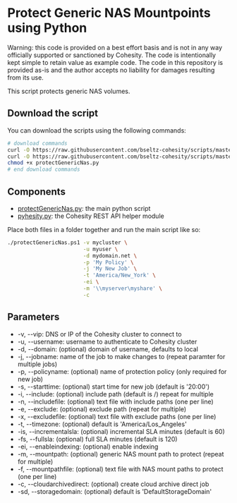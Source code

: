 # Protect Generic NAS Mountpoints using Python

Warning: this code is provided on a best effort basis and is not in any way officially supported or sanctioned by Cohesity. The code is intentionally kept simple to retain value as example code. The code in this repository is provided as-is and the author accepts no liability for damages resulting from its use.

This script protects generic NAS volumes.

## Download the script

You can download the scripts using the following commands:

```bash
# download commands
curl -O https://raw.githubusercontent.com/bseltz-cohesity/scripts/master/python/protectGenericNas/protectGenericNas.py
curl -O https://raw.githubusercontent.com/bseltz-cohesity/scripts/master/python/pyhesity.py
chmod +x protectGenericNas.py
# end download commands
```

## Components

* [protectGenericNas.py](https://raw.githubusercontent.com/bseltz-cohesity/scripts/master/python/protectGenericNas/protectGenericNas.py): the main python script
* [pyhesity.py](https://raw.githubusercontent.com/bseltz-cohesity/scripts/master/python/pyhesity/pyhesity.py): the Cohesity REST API helper module

Place both files in a folder together and run the main script like so:

```bash
./protectGenericNas.ps1 -v mycluster \
                        -u myuser \
                        -d mydomain.net \
                        -p 'My Policy' \
                        -j 'My New Job' \
                        -t 'America/New_York' \
                        -ei \
                        -m '\\myserver\myshare' \
                        -c
```

## Parameters

* -v, --vip: DNS or IP of the Cohesity cluster to connect to
* -u, --username: username to authenticate to Cohesity cluster
* -d, --domain: (optional) domain of username, defaults to local
* -j, --jobname: name of the job to make changes to (repeat paramter for multiple jobs)
* -p, --policyname: (optional) name of protection policy (only required for new job)
* -s, --starttime: (optional) start time for new job (default is '20:00')
* -i, --include: (optional) include path (default is /) repeat for multiple
* -n, --includefile: (optional) text file with include paths (one per line)
* -e, --exclude: (optional) exclude path (repeat for multiple)
* -x, --excludefile: (optional) text file with exclude paths (one per line)
* -t, --timezone: (optional) default is 'America/Los_Angeles'
* -is, --incrementalsla: (optional) incremental SLA minutes (default is 60)
* -fs, --fullsla: (optional) full SLA minutes (default is 120)
* -ei, --enableindexing: (optional) enable indexing
* -m, --mountpath: (optional) generic NAS mount path to protect (repeat for multiple)
* -f, --mountpathfile: (optional) text file with NAS mount paths to protect (one per line)
* -c, --cloudarchivedirect: (optional) create cloud archive direct job
* -sd, --storagedomain: (optional) default is 'DefaultStorageDomain'
